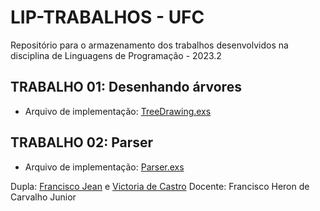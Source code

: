 # LIP-TRABALHOS - UFC

Repositório para o armazenamento dos trabalhos desenvolvidos na disciplina de Linguagens de Programação - 2023.2

## TRABALHO 01: Desenhando árvores
- Arquivo de implementação: [TreeDrawing.exs](https://github.com/Francisco-Jean/LIP-TRABALHOS/blob/main/TreeDrawing.exs)

## TRABALHO 02: Parser
- Arquivo de implementação: [Parser.exs](https://github.com/Francisco-Jean/LIP-TRABALHOS/blob/main/Parser.exs)

Dupla: [Francisco Jean](https://github.com/Francisco-Jean) e [Victoria de Castro](https://github.com/viquecastro)
Docente: Francisco Heron de Carvalho Junior
